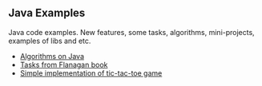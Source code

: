 ## Java Examples
Java code examples. New features, some tasks, algorithms, mini-projects, examples of libs and etc.

* [Algorithms on Java](./algorithms)
* [Tasks from Flanagan book](./code-snippets/src/main/java/flanagan/)
* [Simple implementation of tic-tac-toe game](./tic-tac-toe-game)
